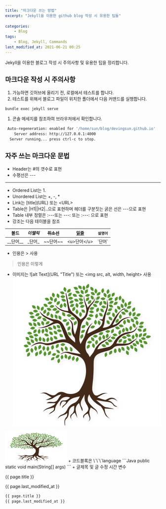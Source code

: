 ```yaml
---
title: "마크다운 쓰는 방법"
excerpt: "Jekyll을 이용한 github blog 작성 시 유용한 팁들"

categories:
    - Blog
tags:
    - Blog, Jekyll, Commands
last_modified_at: 2021-06-21 00:25
---
```

Jekyll을 이용한 블로그 작성 시 주의사항 및 유용한 팁을 정리합니다.

## 마크다운 작성 시 주의사항
1. 가능하면 깃허브에 올리기 전, 로컬에서 테스트를 합니다.
1. 테스트를 위해서 블로그 파일이 위치한 폴더에서 다음 커맨드를 실행합니다.
```bash
bundle exec jekyll serve
```
1. 콘솔 메세지를 참조하여 브라우저에서 확인합니다.
```bash
 Auto-regeneration: enabled for '/home/sun/blog/devingsun.github.io'
    Server address: http://127.0.0.1:4000
  Server running... press ctrl-c to stop.
```



## 자주 쓰는 마크다운 문법

+ Header는 #의 갯수로 표현
+ 수평선은 \-\-\-
---
+ Ordered List는 1.
+ Unordered List는 +, -, *
+ Link는 \[title]\(URL) 또는 \<URL>
+ Table은 \|H1\|\|H2\|..으로 표현하며 헤더를 구분짓는 굵은 선은 \-\-\-으로 표현
+ Table 내부 정렬은 :---또는 ---: 또는 :---: 으로 표현
+ 강조는 다음 테이블을 참조

|__볼드__|_이탤릭_|~~취소선~~|<u>밑줄</u>|`설명어`|
|:---:|:---:|:---:|:---:|:---:|
|\_\_단어\_\_|\_단어\_|\~\~단어\~\~|\<u>단어\</u>|\`단어\`|

+ 인용은 \> 사용 
>인용은 이렇게
+ 이미지는 \!\[alt Text\](URL "Title") 또는 \<img src, alt, width, height> 사용
![나무](../img/Tree.jpg "나무")
<img src="../img/Tree.jpg" alt="나무" width="200" height="100">
+ 코드블록은 \`\`\`language
```Java
public static void main(String[] args)
```
+ 글제목 및 글 수정 시간 변수

\{\{ page.title \}\}

\{\{ page.last_modified_at \}\}
```markdown
{{ page.title }}
{{ page.last_modified_at }}
```